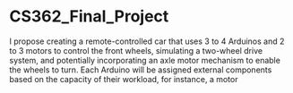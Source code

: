 # CS362_Final_Project
I propose creating a remote-controlled car that uses 3 to 4 Arduinos and 2 to 3 motors to control the front wheels, simulating a two-wheel drive system, and potentially incorporating an axle motor mechanism to enable the wheels to turn. Each Arduino will be assigned external components based on the capacity of their workload, for instance, a motor 
